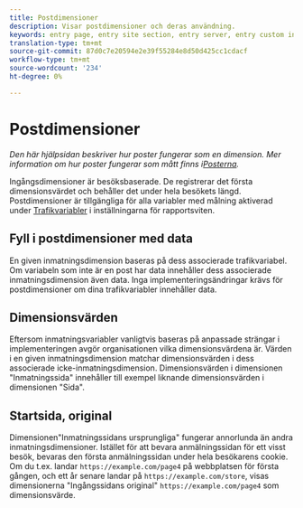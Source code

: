 ```yaml
---
title: Postdimensioner
description: Visar postdimensioner och deras användning.
keywords: entry page, entry site section, entry server, entry custom insight
translation-type: tm+mt
source-git-commit: 87d0c7e20594e2e39f55284e8d50d425cc1cdacf
workflow-type: tm+mt
source-wordcount: '234'
ht-degree: 0%

---
```



# Postdimensioner

*Den här hjälpsidan beskriver hur poster fungerar som en dimension. Mer information om hur poster fungerar som mått finns i[Posterna](../metrics/entries.md).*

Ingångsdimensioner är besöksbaserade. De registrerar det första dimensionsvärdet och behåller det under hela besökets längd. Postdimensioner är tillgängliga för alla variabler med målning aktiverad under [Trafikvariabler](/help/admin/admin/c-traffic-variables/traffic-var.md) i inställningarna för rapportsviten.

## Fyll i postdimensioner med data

En given inmatningsdimension baseras på dess associerade trafikvariabel. Om variabeln som inte är en post har data innehåller dess associerade inmatningsdimension även data. Inga implementeringsändringar krävs för postdimensioner om dina trafikvariabler innehåller data.

## Dimensionsvärden

Eftersom inmatningsvariabler vanligtvis baseras på anpassade strängar i implementeringen avgör organisationen vilka dimensionsvärdena är. Värden i en given inmatningsdimension matchar dimensionsvärden i dess associerade icke-inmatningsdimension. Dimensionsvärden i dimensionen &quot;Inmatningssida&quot; innehåller till exempel liknande dimensionsvärden i dimensionen &quot;Sida&quot;.

## Startsida, original

Dimensionen&quot;Inmatningssidans ursprungliga&quot; fungerar annorlunda än andra inmatningsdimensioner. Istället för att bevara anmälningssidan för ett visst besök, bevaras den första anmälningssidan under hela besökarens cookie. Om du t.ex. landar `https://example.com/page4` på webbplatsen för första gången, och ett år senare landar på `https://example.com/store`, visas dimensionerna &quot;Ingångssidans original&quot; `https://example.com/page4` som dimensionsvärde.
